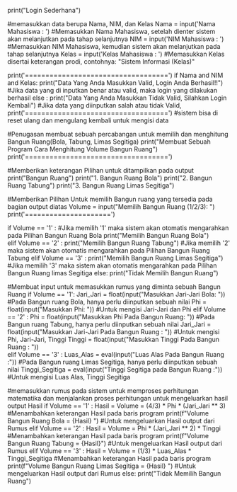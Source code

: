 print("Login Sederhana")

#memasukkan data berupa Nama, NIM, dan Kelas
Nama = input('Nama Mahasiswa : ') #Memasukkan Nama Mahasiswa, setelah dienter sistem akan melanjutkan pada tahap selanjutnya
NIM = input('NIM Mahasiswa : ') #Memasukkan NIM Mahasiswa, kemudian sistem akan melanjutkan pada tahap selanjutnya
Kelas = input('Kelas Mahasiswa : ') #Memasukkan Kelas disertai keterangan prodi, contohnya: "Sistem Informasi (Kelas)"

print('===================================')
if Nama and NIM and Kelas:
    print("Data Yang Anda Masukkan Valid, Login Anda Berhasil!!") #Jika data yang di inputkan benar atau valid, maka login yang dilakukan berhasil
else :
    print("Data Yang Anda Masukkan Tidak Valid, Silahkan Login Kembali") #Jika data yang diinputkan salah atau tidak Valid,
print('===================================')                             #sistem bisa di reset ulang dan mengulang kembali untuk mengisi data


#Penugasan membuat sebuah percabangan untuk memilih dan menghitung Bangun Ruang(Bola, Tabung, Limas Segitiga)
print("Membuat Sebuah Program Cara Menghitung Volume Bangun Ruang")
print('===================================')

#Memberikan keterangan Pilihan untuk ditampilkan pada output
print("Bangun Ruang")
print("1. Bangun Ruang Bola")
print("2. Bangun Ruang Tabung")
print("3. Bangun Ruang Limas Segitiga")

#Memberikan Pilihan Untuk memilih Bangun ruang yang tersedia pada bagian output diatas
Volume = input("Memilih Bangun Ruang (1/2/3): ")
print('=====================')

if Volume == '1' :                                    #Jika memilih '1' maka sistem akan otomatis mengarahkan pada Pilihan Bangun Ruang Bola
    print("Memilih Bangun Ruang Bola")                
elif Volume == '2' :
    print("Memilih Bangun Ruang Tabung")              #Jika memilih '2' maka sistem akan otomatis mengarahkan pada Pilihan Bangun Ruang Tabung
elif Volume == '3' :
    print("Memilih Bangun Ruang Limas Segitiga")      #Jika memilih '3' maka sistem akan otomatis mengarahkan pada Pilihan Bangun Ruang limas Segitiga
else:
    print("Tidak Memilih Bangun Ruang")

#Membuat input untuk memasukkan rumus yang diminta sebuah Bangun Ruang
if Volume == '1':
    Jari_Jari = float(input("Masukkan Jari-Jari Bola: "))                        #Pada Bangun ruang Bola, hanya perlu diinputkan sebuah nilai
    Phi = float(input("Masukkan Phi: "))                                         #Untuk mengisi Jari-Jari dan Phi
elif Volume == '2' :
    Phi = float(input("Masukkan Phi Pada Bangun Ruang: "))                       #Pada Bangun ruang Tabung, hanya perlu diinputkan sebuah nilai
    Jari_Jari = float(input("Masukkan Jari-Jari Pada Bangun Ruang : "))          #Untuk mengisi Phi, Jari-Jari, Tinggi
    Tinggi = float(input("Masukkan Tinggi Pada Bangun Ruang : "))                
elif Volume == '3' :
    Luas_Alas = eval(input("Luas Alas Pada Bangun Ruang :"))                     #Pada Bangun ruang Limas Segitiga, hanya perlu diinputkan sebuah nilai
    Tinggi_Segitiga = eval(input("Tinggi Segitiga pada Bangun Ruang :"))         #Untuk mengisi Luas Alas, Tinggi Segitiga
    
#memasukkan rumus pada sistem untuk memproses perhitungan matematika dan menjalankan proses perhitungan untuk mengeluarkan hasil output Hasil
if Volume == '1' :
    Hasil = Volume = (4/3) * Phi * (Jari_Jari ** 3)                 #Menambahkan keterangan Hasil pada baris program
    print(f"Volume Bangun Ruang Bola = {Hasil}  ")                  #Untuk mengeluarkan Hasil output dari Rumus
elif Volume == '2' :
    Hasil = Volume = Phi * (Jari_Jari ** 2) * Tinggi                 #Menambahkan keterangan Hasil pada baris program
    print(f"Volume Bangun Ruang Tabung = {Hasil}")                   #Untuk mengeluarkan Hasil output dari Rumus
elif Volume == '3' :
    Hasil = Volume = (1/3) * Luas_Alas * Tinggi_Segitiga             #Menambahkan keterangan Hasil pada baris program
    print(f"Volume Bangun Ruang Limas Segitiga = {Hasil} ")          #Untuk mengeluarkan Hasil output dari Rumus
else:
    print("Tidak Memilih Bangun Ruang")
